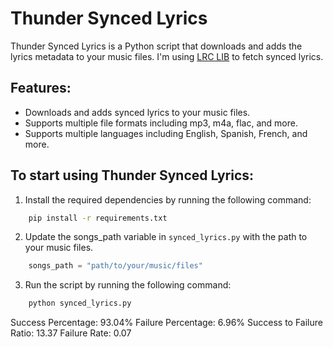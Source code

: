 # Thunder Synced Lyrics

Thunder Synced Lyrics is a Python script that downloads and adds the lyrics metadata to your music files. I'm using [LRC LIB](https://lrclib.net) to fetch synced lyrics.

## Features:
- Downloads and adds synced lyrics to your music files.
- Supports multiple file formats including mp3, m4a, flac, and more.
- Supports multiple languages including English, Spanish, French, and more.


## To start using Thunder Synced Lyrics:

1. Install the required dependencies by running the following command:
```bash
    pip install -r requirements.txt
```
2. Update the songs_path variable in `synced_lyrics.py` with the path to your music files.
```python
    songs_path = "path/to/your/music/files"
```

3. Run the script by running the following command:
```bash
    python synced_lyrics.py
```


Success Percentage: 93.04%
Failure Percentage: 6.96%
Success to Failure Ratio: 13.37
Failure Rate: 0.07